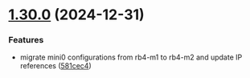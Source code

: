# [1.30.0](https://github.com/arpanrec/home-lab/compare/1.29.0...1.30.0) (2024-12-31)


### Features

* migrate mini0 configurations from rb4-m1 to rb4-m2 and update IP references ([581cec4](https://github.com/arpanrec/home-lab/commit/581cec4c317dd4fa9866c7031a5bf4e39d38484d))
